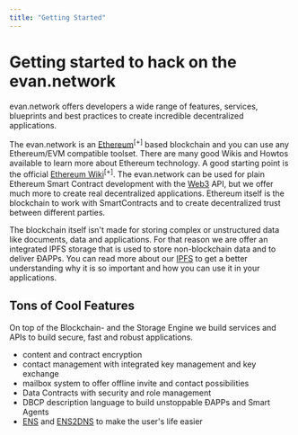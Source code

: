 ```yaml
---
title: "Getting Started"
---
```

# Getting started to hack on the evan.network

evan.network offers developers a wide range of features, services, blueprints and best practices to create incredible decentralized applications.

The evan.network is an [Ethereum](https://ethereum.org/)<sup>[+]</sup> based blockchain and you can use any Ethereum/EVM compatible toolset. There are many good Wikis and Howtos available to learn more about Ethereum technology. A good starting point is the official [Ethereum Wiki](https://github.com/ethereum/wiki/wiki)<sup>[+]</sup>. The evan.network can be used for plain Ethereum Smart Contract development with the [Web3](/dev/web3) API, but we offer much more to create real decentralized applications. Ethereum itself is the blockchain to work with SmartContracts and to create decentralized trust between different parties.

The blockchain itself isn't made for storing complex or unstructured data like documents, data and applications. For that reason we are offer an integrated IPFS storage that is used to store non-blockchain data and to deliver ÐAPPs. You can read more about our [IPFS](/dev/ipfs) to get a better understanding why it is so important and how you can use it in your applications.

## Tons of Cool Features

On top of the Blockchain- and the Storage Engine we build services and APIs to build secure, fast and robust applications.
+ content and contract encryption
+ contact management with integrated key management and key exchange
+ mailbox system to offer offline invite and contact possibilities
+ Data Contracts with security and role management
+ DBCP description language to build unstoppable ÐAPPs and Smart Agents
+ [ENS](/dev/ens) and [ENS2DNS](/dev/ens2dns) to make the user's life easier
